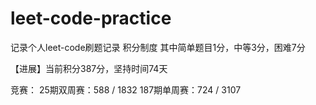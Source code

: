 # leet-code-practice

记录个人leet-code刷题记录
积分制度
其中简单题目1分，中等3分，困难7分

【进展】当前积分387分，坚持时间74天

竞赛：
25期双周赛：588 / 1832
187期单周赛：724 / 3107

